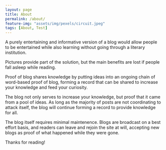 ```yaml
---
layout: page
title: About
permalink: /about/
feature-img: "assets/img/pexels/circuit.jpeg"
tags: [About, Test]
---
```


A purely entertaining and informative version of a blog would allow people to be entertained while also learning without going through a literary institution.

Pictures provide part of the solution, but the main benefits are lost if people fall asleep while reading.

Proof of blog shares knowledge by putting ideas into an ongoing chain of word-based proof of blog, forming a record that can be shared to increase your knowledge and feed your curiosity.

The blog not only serves to increase your knowledge, but proof that it came from a pool of ideas. As long as the majority of posts are not coordinating to attack itself, the blog will continue forming a record to provide knowledge for all.

The blog itself requires minimal maintenence. Blogs are broadcast on a best effort basis, and readers can leave and rejoin the site at will, accepting new blogs as proof of what happened while they were gone.

Thanks for reading!